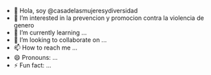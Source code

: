 - 👋 Hola, soy @casadelasmujeresydiversidad
- 👀 I’m interested in la prevencion y promocion contra la violencia de genero
- 🌱 I’m currently learning ...
- 💞️ I’m looking to collaborate on ...
- 📫 How to reach me ...
- 😄 Pronouns: ...
- ⚡ Fun fact: ...

<!---
casadelasmujeresydiversidad/casadelasmujeresydiversidad is a ✨ special ✨ repository because its `README.md` (this file) appears on your GitHub profile.
You can click the Preview link to take a look at your changes.
--->
